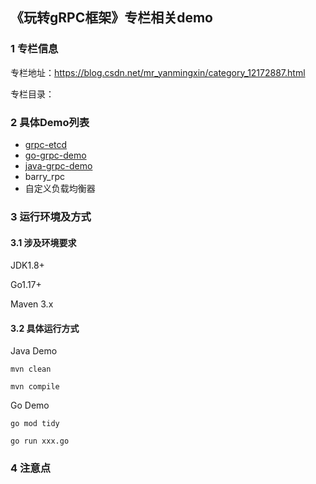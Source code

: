 ## 《玩转gRPC框架》专栏相关demo

### 1 专栏信息

专栏地址：https://blog.csdn.net/mr_yanmingxin/category_12172887.html

专栏目录：



### 2 具体Demo列表

- [grpc-etcd](./grpc-etcd)
- [go-grpc-demo](./go-grpc-demo)
- [java-grpc-demo](./java-grpc-demo)
- barry_rpc
- 自定义负载均衡器

### 3 运行环境及方式

#### 3.1 涉及环境要求

JDK1.8+

Go1.17+

Maven 3.x

#### 3.2 具体运行方式

Java Demo

```shell
mvn clean 

mvn compile
```

Go Demo

```shell
go mod tidy 

go run xxx.go
```

### 4 注意点
